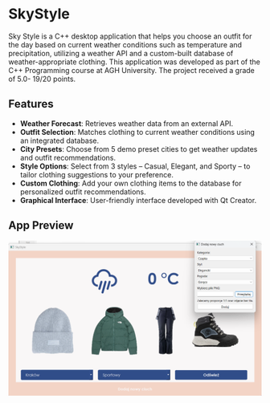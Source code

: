 # SkyStyle

Sky Style is a C++ desktop application that helps you choose an outfit for the day based on current weather conditions such as temperature and precipitation, utilizing a weather API and a custom-built database of weather-appropriate clothing. This application was developed as part of the C++ Programming course at AGH University. The project received a grade of 5.0- 19/20 points.

## Features

- **Weather Forecast**: Retrieves weather data from an external API.
- **Outfit Selection**: Matches clothing to current weather conditions using an integrated database.
- **City Presets**: Choose from 5 demo preset cities to get weather updates and outfit recommendations.
- **Style Options**: Select from 3 styles – Casual, Elegant, and Sporty – to tailor clothing suggestions to your preference.
- **Custom Clothing**: Add your own clothing items to the database for personalized outfit recommendations.
- **Graphical Interface**: User-friendly interface developed with Qt Creator.

## App Preview
![Main Window](resources/clothes_images/App-preview.png)
